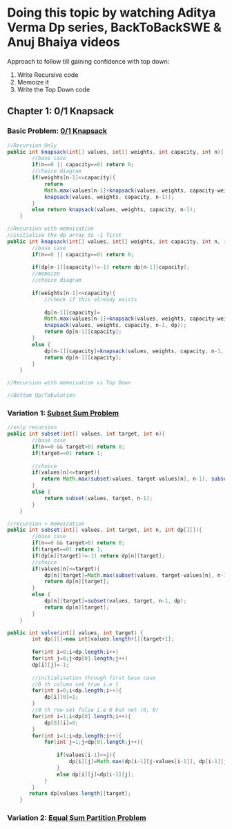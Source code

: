 # Doing this topic by watching Aditya Verma Dp series, BackToBackSWE & Anuj Bhaiya videos
Approach to follow till gaining confidence with top down:
<br>
1) Write Recursive code<br>
2) Memoize it<br>
3) Write the Top Down code<br>
## Chapter 1: 0/1 Knapsack
### Basic Problem: [0/1 Knapsack](https://www.interviewbit.com/problems/0-1-knapsack/)
```java
//Recursion Only
public int knapsack(int[] values, int[] weights, int capacity, int n){
        //base case
        if(n==0 || capacity==0) return 0;
        //choice diagram
        if(weights[n-1]<=capacity){
            return 
            Math.max(values[n-1]+knapsack(values, weights, capacity-weights[n-1], n-1), 
            knapsack(values, weights, capacity, n-1));
        }
        else return knapsack(values, weights, capacity, n-1);
    }
```
```java
//Recursion with memoisation
//initialise the dp array to -1 first
public int knapsack(int[] values, int[] weights, int capacity, int n, int dp[][]){
        //base case
        if(n==0 || capacity==0) return 0;
        
        if(dp[n-1][capacity]!=-1) return dp[n-1][capacity];
        //memoize
        //choice diagram
        
        if(weights[n-1]<=capacity){
            //check if this already exists
            
            dp[n-1][capacity]=
            Math.max(values[n-1]+knapsack(values, weights, capacity-weights[n-1], n-1, dp), 
            knapsack(values, weights, capacity, n-1, dp));
            return dp[n-1][capacity];
        }
        else {
            dp[n-1][capacity]=knapsack(values, weights, capacity, n-1, dp);
            return dp[n-1][capacity];
        }
    }
```
```java
//Recursion with memoisation vs Top Down
```
```java
//Bottom Up/Tabulation
```
### Variation 1: [Subset Sum Problem](https://www.interviewbit.com/problems/subset-sum-problem/)
```java
//only recursion
public int subset(int[] values, int target, int n){
        //base case
        if(n==0 && target>0) return 0;
        if(target==0) return 1;
        
        //choice 
        if(values[n]<=target){
           return Math.max(subset(values, target-values[n], n-1), subset(values, target, n-1));
        }
        else {
            return subset(values, target, n-1);
        }
    }
```
```java
//recursion + memoization
public int subset(int[] values, int target, int n, int dp[][]){
        //base case
        if(n==0 && target>0) return 0;
        if(target==0) return 1;
        if(dp[n][target]!=-1) return dp[n][target];
        //choice 
        if(values[n]<=target){
            dp[n][target]=Math.max(subset(values, target-values[n], n-1, dp), subset(values, target, n-1, dp));
            return dp[n][target];
        }
        else {
            dp[n][target]=subset(values, target, n-1, dp);
            return dp[n][target];
        }
    }
```
```java
public int solve(int[] values, int target) {
        int dp[][]=new int[values.length+1][target+1];
        
        for(int i=0;i<dp.length;i++)
        for(int j=0;j<dp[0].length;j++)
        dp[i][j]=-1;
        
        //initialisation through first base case
        //0 th column set true i.e 1
        for(int i=0;i<dp.length;i++){
            dp[i][0]=1;
        }
        //0 th row set false i.e 0 but not (0, 0)
        for(int i=1;i<dp[0].length;i++){
            dp[0][i]=0;
        }
        for(int i=1;i<dp.length;i++){
            for(int j=1;j<dp[0].length;j++){
                
                if(values[i-1]<=j){
                    dp[i][j]=Math.max(dp[i-1][j-values[i-1]], dp[i-1][j]);
                }
                else dp[i][j]=dp[i-1][j];
            }    
        }
       return dp[values.length][target]; 
    }
```
### Variation 2: [Equal Sum Partition Problem]()
